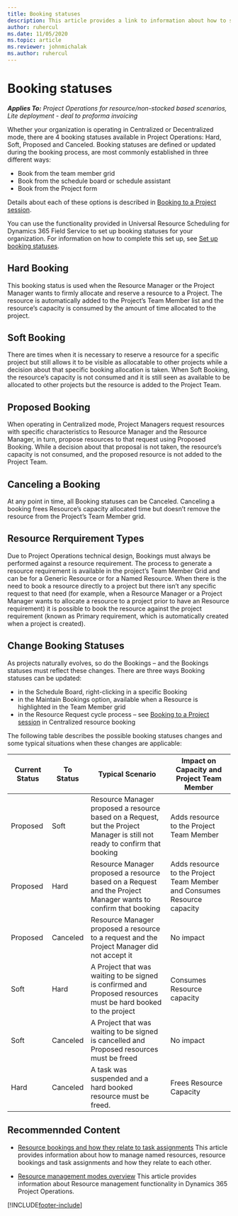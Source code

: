 ```yaml
---
title: Booking statuses
description: This article provides a link to information about how to set up booking statuses for Project Operations.
author: ruhercul
ms.date: 11/05/2020
ms.topic: article
ms.reviewer: johnmichalak
ms.author: ruhercul
---
```


# Booking statuses

_**Applies To:** Project Operations for resource/non-stocked based scenarios, Lite deployment - deal to proforma invoicing_

Whether your organization is operating in Centralized or Decentralized mode, there are 4 booking statuses available in Project Operations: Hard, Soft, Proposed and Canceled. Booking statuses are defined or updated during the booking process, are most commonly  established in three different ways:

-	Book from the team member grid
-	Book from the schedule board or schedule assistant
-	Book from the Project form

Details about each of these options is described in [Booking to a Project session](/dynamics365/project-operations/resource-management/book-project).

You can use the functionality provided in Universal Resource Scheduling for Dynamics 365 Field Service to set up booking statuses for your organization. For information on how to complete this set up, see [Set up booking statuses](/dynamics365/field-service/set-up-booking-statuses).

## Hard Booking

This booking status is used when the Resource Manager or the Project Manager wants to firmly allocate and reserve a resource to a Project. The resource is automatically added to the Project’s Team Member list and the resource’s capacity is consumed by the amount of time allocated to the project.

## Soft Booking

There are times when it is necessary to reserve a resource for a specific project but still allows it to be visible as allocatable to other projects while a decision about that specific booking allocation is taken. When Soft Booking, the resource’s capacity is not consumed and it is still seen as available to be allocated to other projects but the resource is added to the Project Team. 

## Proposed Booking

When operating in Centralized mode, Project Managers request resources with specific characteristics to Resource Manager and the Resource Manager, in turn, propose resources to that request using Proposed Booking. While a decision about that proposal is not taken, the resource’s capacity is not consumed, and the proposed resource is not added to the Project Team.

## Canceling a Booking

At any point in time, all Booking statuses can be Canceled. Canceling a booking frees Resource’s capacity allocated time but doesn’t remove the resource from the Project’s Team Member grid. 

## Resource Rerquirement Types

Due to Project Operations technical design, Bookings must always be performed against a resource requirement. The process to generate a resource requirement is available in the project’s Team Member Grid and can be for a Generic Resource or for a Named Resource.
When there is the need to book a resource directly to a project but there isn’t any specific request to that need (for example, when a Resource Manager or a Project Manager wants to allocate a resource to a project prior to have an Resource requirement)  it is possible to book the resource against the project requirement (known as Primary requirement, which is automatically created when a project is created).

## Change Booking Statuses

As projects naturally evolves, so do the Bookings – and the Bookings statuses must reflect these changes.  There are three ways Booking statuses can be updated:

-	in the Schedule Board, right-clicking in a specific Booking 
-	in the Maintain Bookings option, available when a Resource is highlighted in the Team Member grid
-	in the Resource Request cycle process – see [Booking to a Project session](/dynamics365/project-operations/resource-management/book-project) in Centralized resource booking

The following table describes the possible booking statuses changes and some typical situations when these changes are applicable:

| **Current Status** | **To Status** | **Typical Scenario** | **Impact on Capacity and Project Team Member** |
| --- | --- | --- | --- |
| Proposed | Soft | Resource Manager proposed a resource based on a Request, but the Project Manager is still not ready to confirm that booking | Adds resource to the Project Team Member |
| Proposed | Hard | Resource Manager proposed a resource based on a Request and the Project Manager wants to confirm that booking | Adds resource to the Project Team Member and Consumes Resource capacity|
| Proposed | Canceled | Resource Manager proposed a resource to a request and the Project Manager did not accept it | No impact |
| Soft | Hard | A Project that was waiting to be signed is confirmed and Proposed resources must be hard booked to the project | Consumes Resource capacity |
| Soft | Canceled | A Project that was waiting to be signed is cancelled and Proposed resources must be freed | No impact |
| Hard | Canceled | A task was suspended and a hard booked resource must be freed. |  Frees Resource Capacity |


## Recommennded Content

- [Resource bookings and how they relate to task assignments](dynamics365/project-operations/psa/faq-bookings-and-assignments?source=recommendations)
  This article provides information about how to manage named resources, resource bookings and task assignments and how they relate to each other.
  
- [Resource management modes overview](/dynamics365/project-operations/resource-management/resource-management-mode-overview?source=recommendations)
  This article provides information about Resource management functionality in Dynamics 365 Project Operations.

[!INCLUDE[footer-include](../includes/footer-banner.md)]
